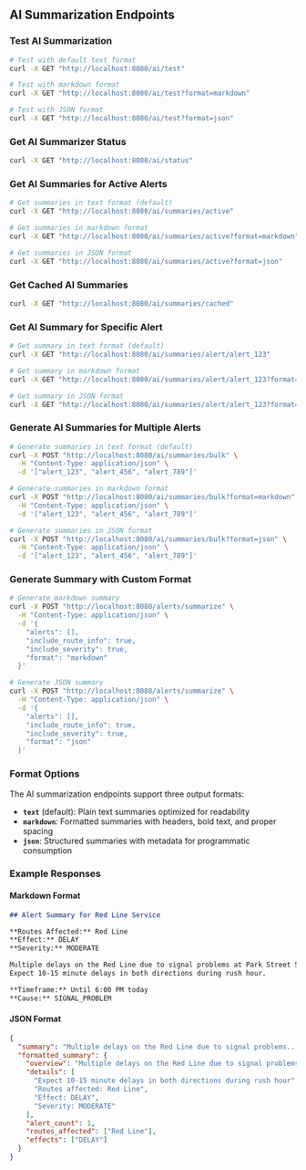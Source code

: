 ## AI Summarization Endpoints

### Test AI Summarization
```bash
# Test with default text format
curl -X GET "http://localhost:8080/ai/test"

# Test with markdown format
curl -X GET "http://localhost:8080/ai/test?format=markdown"

# Test with JSON format
curl -X GET "http://localhost:8080/ai/test?format=json"
```

### Get AI Summarizer Status
```bash
curl -X GET "http://localhost:8080/ai/status"
```

### Get AI Summaries for Active Alerts
```bash
# Get summaries in text format (default)
curl -X GET "http://localhost:8080/ai/summaries/active"

# Get summaries in markdown format
curl -X GET "http://localhost:8080/ai/summaries/active?format=markdown"

# Get summaries in JSON format
curl -X GET "http://localhost:8080/ai/summaries/active?format=json"
```

### Get Cached AI Summaries
```bash
curl -X GET "http://localhost:8080/ai/summaries/cached"
```

### Get AI Summary for Specific Alert
```bash
# Get summary in text format (default)
curl -X GET "http://localhost:8080/ai/summaries/alert/alert_123"

# Get summary in markdown format
curl -X GET "http://localhost:8080/ai/summaries/alert/alert_123?format=markdown"

# Get summary in JSON format
curl -X GET "http://localhost:8080/ai/summaries/alert/alert_123?format=json"
```

### Generate AI Summaries for Multiple Alerts
```bash
# Generate summaries in text format (default)
curl -X POST "http://localhost:8080/ai/summaries/bulk" \
  -H "Content-Type: application/json" \
  -d '["alert_123", "alert_456", "alert_789"]'

# Generate summaries in markdown format
curl -X POST "http://localhost:8080/ai/summaries/bulk?format=markdown" \
  -H "Content-Type: application/json" \
  -d '["alert_123", "alert_456", "alert_789"]'

# Generate summaries in JSON format
curl -X POST "http://localhost:8080/ai/summaries/bulk?format=json" \
  -H "Content-Type: application/json" \
  -d '["alert_123", "alert_456", "alert_789"]'
```

### Generate Summary with Custom Format
```bash
# Generate markdown summary
curl -X POST "http://localhost:8080/alerts/summarize" \
  -H "Content-Type: application/json" \
  -d '{
    "alerts": [],
    "include_route_info": true,
    "include_severity": true,
    "format": "markdown"
  }'

# Generate JSON summary
curl -X POST "http://localhost:8080/alerts/summarize" \
  -H "Content-Type: application/json" \
  -d '{
    "alerts": [],
    "include_route_info": true,
    "include_severity": true,
    "format": "json"
  }'
```

### Format Options

The AI summarization endpoints support three output formats:

- **`text`** (default): Plain text summaries optimized for readability
- **`markdown`**: Formatted summaries with headers, bold text, and proper spacing
- **`json`**: Structured summaries with metadata for programmatic consumption

### Example Responses

#### Markdown Format
```markdown
## Alert Summary for Red Line Service

**Routes Affected:** Red Line
**Effect:** DELAY
**Severity:** MODERATE

Multiple delays on the Red Line due to signal problems at Park Street Station. 
Expect 10-15 minute delays in both directions during rush hour.

**Timeframe:** Until 6:00 PM today
**Cause:** SIGNAL_PROBLEM
```

#### JSON Format
```json
{
  "summary": "Multiple delays on the Red Line due to signal problems...",
  "formatted_summary": {
    "overview": "Multiple delays on the Red Line due to signal problems at Park Street Station",
    "details": [
      "Expect 10-15 minute delays in both directions during rush hour",
      "Routes affected: Red Line",
      "Effect: DELAY",
      "Severity: MODERATE"
    ],
    "alert_count": 1,
    "routes_affected": ["Red Line"],
    "effects": ["DELAY"]
  }
}
```
